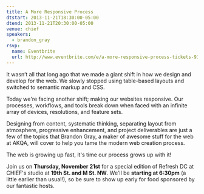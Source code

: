```yaml
---
title: A More Responsive Process
dtstart: 2013-11-21T18:30:00-05:00
dtend: 2013-11-21T20:30:00-05:00
venue: chief
speakers:
  - brandon_gray
rsvp:
  name: Eventbrite
  url: http://www.eventbrite.com/e/a-more-responsive-process-tickets-9152452231
---
```


It wasn’t all that long ago that we made a giant shift in how we design and develop for the web. We slowly stopped using table-based layouts and switched to semantic markup and CSS.

Today we're facing another shift; making our websites responsive. Our processes, workflows, and tools break down when faced with an infinite array of devices, resolutions, and feature sets.

Designing from content, systematic thinking, separating layout from atmosphere, progressive enhancement, and project deliverables are just a few of the topics that Brandon Gray, a maker of awesome stuff for the web at AKQA, will cover to help you tame the modern web creation process.

The web is growing up fast, it's time our process grows up with it!

Join us on **Thursday, November 21st** for a special edition of Refresh DC at CHIEF's studio at **19th St. and M St. NW**. We'll be **starting at 6:30pm** (a little earlier than usual!), so be sure to show up early for food sponsored by our fantastic hosts.